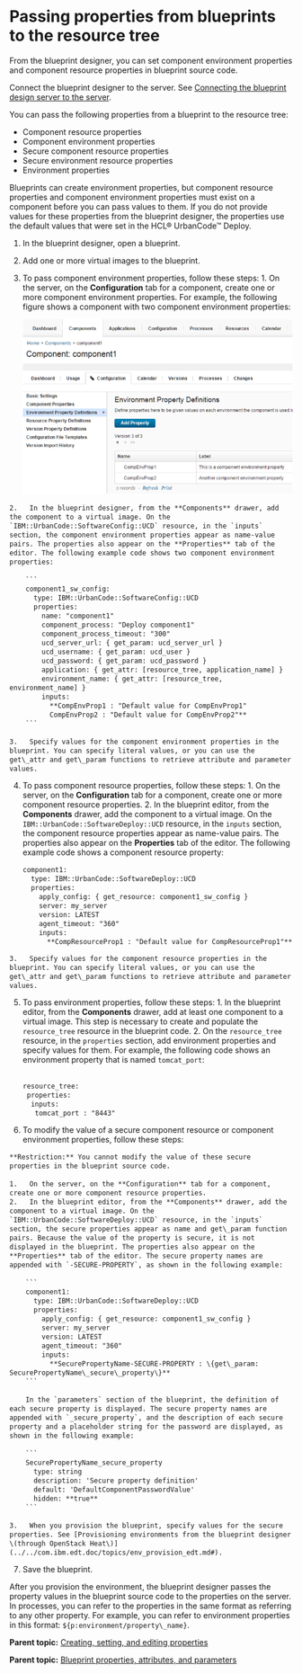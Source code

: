 # Passing properties from blueprints to the resource tree

From the blueprint designer, you can set component environment properties and component resource properties in blueprint source code.

Connect the blueprint designer to the server. See [Connecting the blueprint design server to the server](ucdp_integrate.md).

You can pass the following properties from a blueprint to the resource tree:

-   Component resource properties
-   Component environment properties
-   Secure component resource properties
-   Secure environment resource properties
-   Environment properties

Blueprints can create environment properties, but component resource properties and component environment properties must exist on a component before you can pass values to them. If you do not provide values for these properties from the blueprint designer, the properties use the default values that were set in the HCL® UrbanCode™ Deploy.

1.   In the blueprint designer, open a blueprint. 
2.   Add one or more virtual images to the blueprint. 
3.   To pass component environment properties, follow these steps: 
    1.   On the server, on the **Configuration** tab for a component, create one or more component environment properties. For example, the following figure shows a component with two component environment properties:

        ![The Configuration tab for the component, showing two component environment properties](../images/env_props_BDS_a.gif)

    2.   In the blueprint designer, from the **Components** drawer, add the component to a virtual image. On the `IBM::UrbanCode::SoftwareConfig::UCD` resource, in the `inputs` section, the component environment properties appear as name-value pairs. The properties also appear on the **Properties** tab of the editor. The following example code shows two component environment properties:

        ```
        component1_sw_config:
          type: IBM::UrbanCode::SoftwareConfig::UCD
          properties: 
            name: "component1"
            component_process: "Deploy component1"
            component_process_timeout: "300"
            ucd_server_url: { get_param: ucd_server_url }
            ucd_username: { get_param: ucd_user }
            ucd_password: { get_param: ucd_password }
            application: { get_attr: [resource_tree, application_name] }
            environment_name: { get_attr: [resource_tree, environment_name] }
            inputs:
              **CompEnvProp1 : "Default value for CompEnvProp1"
              CompEnvProp2 : "Default value for CompEnvProp2"**
        ```

    3.   Specify values for the component environment properties in the blueprint. You can specify literal values, or you can use the get\_attr and get\_param functions to retrieve attribute and parameter values.
4.   To pass component resource properties, follow these steps: 
    1.   On the server, on the **Configuration** tab for a component, create one or more component resource properties. 
    2.   In the blueprint editor, from the **Components** drawer, add the component to a virtual image. On the `IBM::UrbanCode::SoftwareDeploy::UCD` resource, in the `inputs` section, the component resource properties appear as name-value pairs. The properties also appear on the **Properties** tab of the editor. The following example code shows a component resource property:

        ```
        component1:
          type: IBM::UrbanCode::SoftwareDeploy::UCD
          properties:
            apply_config: { get_resource: component1_sw_config }
            server: my_server
            version: LATEST
            agent_timeout: "360"
            inputs:
              **CompResourceProp1 : "Default value for CompResourceProp1"**
        ```

    3.   Specify values for the component resource properties in the blueprint. You can specify literal values, or you can use the get\_attr and get\_param functions to retrieve attribute and parameter values.
5.   To pass environment properties, follow these steps: 
    1.   In the blueprint editor, from the **Components** drawer, add at least one component to a virtual image. This step is necessary to create and populate the `resource_tree` resource in the blueprint code.
    2.   On the `resource_tree` resource, in the `properties` section, add environment properties and specify values for them. For example, the following code shows an environment property that is named `tomcat_port`:

        ```
        
        resource_tree:
         properties:
          inputs:
           tomcat_port : "8443"
        ```

6.   To modify the value of a secure component resource or component environment properties, follow these steps: 

    **Restriction:** You cannot modify the value of these secure properties in the blueprint source code.

    1.   On the server, on the **Configuration** tab for a component, create one or more component resource properties. 
    2.   In the blueprint editor, from the **Components** drawer, add the component to a virtual image. On the `IBM::UrbanCode::SoftwareDeploy::UCD` resource, in the `inputs` section, the secure properties appear as name and get\_param function pairs. Because the value of the property is secure, it is not displayed in the blueprint. The properties also appear on the **Properties** tab of the editor. The secure property names are appended with `-SECURE-PROPERTY`, as shown in the following example:

        ```
        component1:
          type: IBM::UrbanCode::SoftwareDeploy::UCD
          properties:
            apply_config: { get_resource: component1_sw_config }
            server: my_server
            version: LATEST
            agent_timeout: "360"
            inputs:
              **SecurePropertyName-SECURE-PROPERTY : \{get\_param: SecurePropertyName\_secure\_property\}**
        ```

        In the `parameters` section of the blueprint, the definition of each secure property is displayed. The secure property names are appended with `_secure_property`, and the description of each secure property and a placeholder string for the password are displayed, as shown in the following example:

        ```
        SecurePropertyName_secure_property
          type: string
          description: 'Secure property definition'
          default: 'DefaultComponentPasswordValue'
          hidden: **true**
        ```

    3.   When you provision the blueprint, specify values for the secure properties. See [Provisioning environments from the blueprint designer \(through OpenStack Heat\)](../../com.ibm.edt.doc/topics/env_provision_edt.md#).
7.   Save the blueprint. 

After you provision the environment, the blueprint designer passes the property values in the blueprint source code to the properties on the server. In processes, you can refer to the properties in the same format as referring to any other property. For example, you can refer to environment properties in this format: `${p:environment/property\_name}`.

**Parent topic:** [Creating, setting, and editing properties](../topics/resources_properties.md)

**Parent topic:** [Blueprint properties, attributes, and parameters](../../com.ibm.udeploy.doc/topics/blueprint_props_ov.md)

